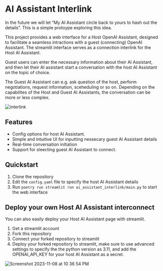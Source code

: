 # AI Assistant Interlink

In the future we will let “My AI Assistant circle back to yours to hash out the details”. This is a simple protoype exploring this idea.

This project provides a web interface for a Host OpenAI Assistant, designed to facilitate a seamless intractions with a guest (connecting) OpenAI Assistant.
The streamlit interface serves as a connection interlink for the Host AI Assistant.

Guest users can enter the necessary information about their AI Assistant, and then let their AI assistant start a conversation with the host AI Assistant on the topic of choice.

The Guest AI Assistant can e.g. ask question of the host, perform negotiations, request information, sceheduling or so on. 
Depending on the capabilites of the Host and Guest AI Assistants, the conversation can be more or less complex.

![interlink](https://github.com/JoelKronander/ai_assistant_interlink/assets/18355572/88cf8359-29df-4878-a6ef-887d87af7c71)

## Features
- Config options for host AI Assistant.
- Simple and intuitive UI for inputting nessecary guest AI Assistant details
- Real-time conversation initiation
- Support for sleecting guest AI Assistant to connect.

## Quickstart
1. Clone the repository
2. Edit the `config.yaml` file to specify the host AI Assistant details
3. Run `poetry run streamlit run ai_assistant_interlink/main.py` to start the web interface

## Deploy your own Host AI Assistant interconnect
You can also easily deploy your Host AI Assistant page with streamlit.

1. Get a streamlit account
2. Fork this repository
3. Connect your forked repository to streamlit
4. Deploy your forked repository to streamlit, make sure to use advanced settings to specify the the python version as 3.11, and add the OPENAI_API_KEY for your host AI Assistant as a secret.

![Screenshot 2023-11-08 at 10 36 54 PM](https://github.com/JoelKronander/ai_assistant_interlink/assets/18355572/ff17f0e5-23ce-468e-9970-f01b97335589)
